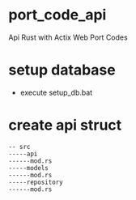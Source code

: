 # port_code_api
Api Rust with Actix Web Port Codes

# setup database
- execute setup_db.bat

# create api struct
```
-- src
-----api
------mod.rs
-----models
------mod.rs
-----repository
------mod.rs
```